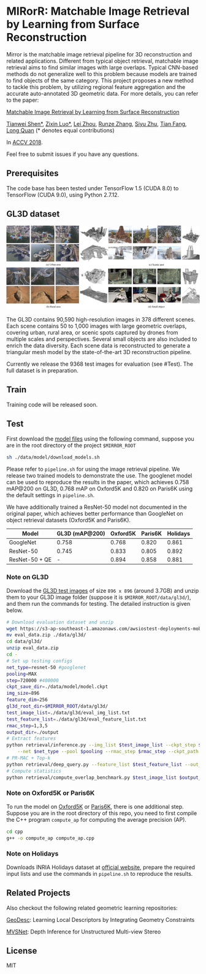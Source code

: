 # MIRorR: Matchable Image Retrieval by Learning from Surface Reconstruction
Mirror is the matchable image retrieval pipeline for 3D reconstruction and related applications. 
Different from typical object retrieval, matchable image retrieval aims to find similar images with large overlaps.
Typical CNN-based methods do not generalize well to this problem because models are trained to find objects of the same category.
This project proposes a new method to tackle this problem, by utilizing regional feature aggregation and the accurate auto-annotated 3D geometric data.
For more details, you can refer to the paper:

[Matchable Image Retrieval by Learning from Surface Reconstruction](https://arxiv.org/abs/1811.10343)

[Tianwei Shen*](https://home.cse.ust.hk/~tshenaa/), [Zixin Luo*](https://www.cse.ust.hk/~zluoag/), 
[Lei Zhou](https://zlthinker.github.io/), [Runze Zhang](https://home.cse.ust.hk/~rzhangaj/), 
[Siyu Zhu](https://sites.google.com/site/zhusiyucs/), [Tian Fang](https://scholar.google.com.hk/citations?user=CtpU8mUAAAAJ&hl=zh-TW), 
[Long Quan](https://www.cse.ust.hk/~quan/) (* denotes equal contributions)

In [ACCV 2018](http://accv2018.net).

Feel free to submit issues if you have any questions.


## Prerequisites
The code base has been tested under TensorFlow 1.5 (CUDA 8.0) to TensorFlow (CUDA 9.0), using Python 2.7.12.

## GL3D dataset
![GL3D overview](misc/figures/dataset_view.jpg)

The GL3D contains 90,590 high-resolution images in 378 different scenes. Each scene contains 50 to 1,000 images with large geometric overlaps, covering urban, rural area, or scenic spots captured by drones from multiple scales and perspectives. Several small objects are also included to enrich the data diversity. Each scene data is reconstructed to generate a triangular mesh model by the state-of-the-art 3D reconstruction pipeline.

Currently we release the 9368 test images for evaluation (see #Test). The full dataset is in preparation.


## Train
Training code will be released soon.

## Test
First download the [model files](https://s3-ap-southeast-1.amazonaws.com/awsiostest-deployments-mobilehub-806196172/ACCV2018/model.zip) using the following command, suppose you are in the root directory of the project `$MIRROR_ROOT`
```bash
sh ./data/model/download_models.sh
```


Please refer to `pipeline.sh` for using the image retrieval pipeline. We release two trained models to demonstrate the use. 
The googlenet model can be used to reproduce the results in the paper, which achieves 0.758 mAP@200 on GL3D, 0.768 mAP on Oxford5K 
and 0.820 on Paris6K using the default settings in `pipeline.sh`.

We have additionally trained a ResNet-50 model not documented in the original paper, which achieves better performance than GoogleNet on object retrieval datasets (Oxford5K and Paris6K).

 | Model          | GL3D (mAP@200) | Oxford5K           |  Paris6K           |   Holidays  |
 |----------------|----------------|--------------------|--------------------|-------------|
 | GoogleNet      | 0.758          | 0.768              | 0.820              |   0.861     |
 | ResNet-50      | 0.745          | 0.833              | 0.805              |   0.892     |
 | ResNet-50 + QE | -              | 0.894              | 0.858              |   0.881     |

### Note on GL3D
Download the [GL3D test images](https://s3-ap-southeast-1.amazonaws.com/awsiostest-deployments-mobilehub-806196172/GL3D/eval_data.zip) of size `896 x 896` (around 3.7GB) and unzip them to your GL3D image folder (suppose it is `$MIRROR_ROOT/data/gl3d/`), and them run the commands for testing. The detailed instruction is given below.
```bash
# Download evaluation dataset and unzip
wget https://s3-ap-southeast-1.amazonaws.com/awsiostest-deployments-mobilehub-806196172/GL3D/eval_data.zip
mv eval_data.zip ./data/gl3d/
cd data/gl3d/
unzip eval_data.zip
cd -
# Set up testing configs
net_type=resnet-50 #googlenet
pooling=MAX
step=720000 #400000 
ckpt_save_dir=./data/model/model.ckpt 
img_size=896
feature_dim=256
gl3d_root_dir=$MIRROR_ROOT/data/gl3d/
test_image_list=./data/gl3d/eval_img_list.txt
test_feature_list=./data/gl3d/eval_feature_list.txt
rmac_step=1,3,5
output_dir=./output
# Extract features
python retrieval/inference.py --img_list $test_image_list --ckpt_step $step --img_size $img_size \
    --net $net_type --pool $pooling --rmac_step $rmac_step --ckpt_path $ckpt_save_dir --gl3d_root $gl3d_root_dir
# PR-MAC + Top-k
python retrieval/deep_query.py --feature_list $test_feature_list --out_dir $output_dir --top 200 --out_dim $feature_dim --dataset_root $gl3d_root_dir
# Compute statistics
python retrieval/compute_overlap_benchmark.py $test_image_list $output_dir/match_pairs data/gl3d/gl3d_gt_pairs
```

### Note on Oxford5K or Paris6K
To run the model on [Oxford5K](http://www.robots.ox.ac.uk/~vgg/data/oxbuildings/) or [Paris6K](http://www.robots.ox.ac.uk/~vgg/data/parisbuildings/), 
there is one additional step. Suppose you are in the root directory of this repo, you need to first 
compile the C++ program `compute_ap` for computing the average precision (AP).

```bash
cd cpp
g++ -o compute_ap compute_ap.cpp
```

### Note on Holidays
Downloads INRIA Holidays dataset at [official website](http://lear.inrialpes.fr/~jegou/data.php), prepare the required input lists and use the commands in `pipeline.sh` to reproduce the results.

## Related Projects
Also checkout the following related geometric learning repositories:

[GeoDesc](https://github.com/lzx551402/geodesc): Learning Local Descriptors by Integrating Geometry Constraints

[MVSNet](https://github.com/YoYo000/MVSNet): Depth Inference for Unstructured Multi-view Stereo

## License
MIT
